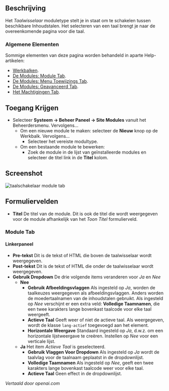 <!-- Filename: Help4.x:Site_Modules:_Language_Switcher  / Display title: Modules: Taalwisselaar -->

## Beschrijving

Het *Taalwisselaar* moduletype stelt je in staat om te schakelen tussen
beschikbare Inhoudstalen. Het selecteren van een taal brengt je naar de
overeenkomende pagina voor die taal.

### Algemene Elementen

Sommige elementen van deze pagina worden behandeld in aparte Help-artikelen:

* [Werkbalken](jdocmanual?article=help/common-elements/toolbars).
* [De Modules: Module Tab](jdocmanual?article=help/modules/modules-module-tab).
* [De Modules: Menu Toewijzings Tab](jdocmanual?article=help/modules/modules-menu-assignment-tab).
* [De Modules: Geavanceerd Tab](jdocmanual?article=help/modules/modules-advanced-tab).
* [Het Machtigingen Tab](jdocmanual?article=help/common-elements/edit-permissions).

## Toegang Krijgen

- Selecteer **Systeem → Beheer Paneel → Site Modules** vanuit het
  Beheerdersmenu. Vervolgens...
  - Om een nieuwe module te maken: selecteer de **Nieuw** knop op de Werkbalk. Vervolgens...
    - Selecteer het vereiste modultype.
  - Om een bestaande module te bewerken:
    - Zoek de module in de lijst van geïnstalleerde modules en selecteer de
      titel link in de **Titel** kolom.

## Screenshot

![taalschakelaar module tab](../../../nl/images/modules-site/modules-language-switcher-module-tab.png)

## Formuliervelden

- **Titel** De titel van de module. Dit is ook de titel die wordt weergegeven
  voor de module afhankelijk van het *Toon Titel* formulierveld.

### Module Tab

#### Linkerpaneel

- **Pre-tekst** Dit is de tekst of HTML die boven de
  taalwisselaar wordt weergegeven.
- **Post-tekst** Dit is de tekst of HTML die onder de
  taalwisselaar wordt weergegeven.
- **Gebruik Dropdown** De drie volgende items veranderen voor *Ja* en *Nee*
  - **Nee**
    - **Gebruik Afbeeldingsvlaggen** Als ingesteld op *Ja*, worden de taalkeuzes 
    weergegeven als afbeeldingsvlaggen. Anders worden de moedertaalnamen van
    de inhoudstalen gebruikt. Als ingesteld op *Nee* verschijnt er een extra veld: **Volledige Taamnamen**, die een twee karakters lange bovenkast taalcode voor elke taal weergeeft.
    - **Actieve Taal** Geeft weer of niet de actieve taal.
    Als weergegeven, wordt de klasse `lang-actief` toegevoegd aan het element.
    - **Horizontale Weergave** Standaard ingesteld op *Ja*, d.w.z. om een
    horizontale lijstweergave te creëren. Instellen op *Nee* voor een verticale lijst.
  - **Ja** Het item *Actieve Taal* is geselecteerd.
    - **Gebruik Vlaggen Voor Dropdown** Als ingesteld op *Ja* wordt de taalvlag
      voor de taalnaam geplaatst in de dropdownlijst. 
    - **Volledige Taamnamen** Als ingesteld op *Nee*, geeft een twee karakters lange 
      bovenkast taalcode weer voor elke taal.
    - **Actieve Taal** Geen effect in de dropdownlijst.

*Vertaald door openai.com*

